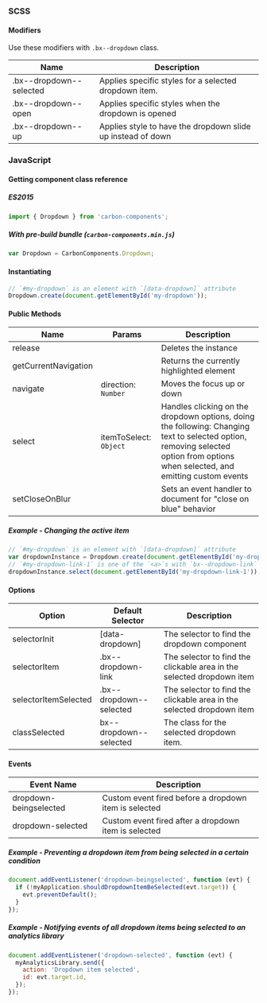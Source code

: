 ### SCSS

#### Modifiers

Use these modifiers with `.bx--dropdown` class.

| Name                    | Description                                           |
|-------------------------|-------------------------------------------------------|
| .bx--dropdown--selected | Applies specific styles for a selected dropdown item. |
| .bx--dropdown--open     | Applies specific styles when the dropdown is opened   |
| .bx--dropdown--up       | Applies style to have the dropdown slide up instead of down   |

### JavaScript

#### Getting component class reference

##### ES2015

```javascript
import { Dropdown } from 'carbon-components';
```

##### With pre-build bundle (`carbon-components.min.js`)

```javascript
var Dropdown = CarbonComponents.Dropdown;
```

#### Instantiating

```javascript
// `#my-dropdown` is an element with `[data-dropdown]` attribute
Dropdown.create(document.getElementById('my-dropdown'));
```

#### Public Methods

| Name                 | Params                 | Description                                                                                                                                                                      |
|----------------------|------------------------|----------------------------------------------------------------------------------------------------------------------------------------------------------------------------------|
| release              |                        | Deletes the instance                                                                                                                                                             |
| getCurrentNavigation |                        | Returns the currently highlighted element                                                                                                                                        |
| navigate             | direction: `Number`    | Moves the focus up or down                                                                                                                                                       |
| select               | itemToSelect: `Object` | Handles clicking on the dropdown options, doing the following: Changing text to selected option, removing selected option from options when selected, and emitting custom events |
| setCloseOnBlur       |                        | Sets an event handler to document for "close on blue" behavior                                                                                                                   |

##### Example - Changing the active item

```javascript
// `#my-dropdown` is an element with `[data-dropdown]` attribute
var dropdownInstance = Dropdown.create(document.getElementById('my-dropdown'));
// `#my-dropdown-link-1` is one of the `<a>`s with `bx--dropdown-link` class
dropdownInstance.select(document.getElementById('my-dropdown-link-1'));
```

#### Options

| Option               | Default Selector        | Description                                                           |
|----------------------|-------------------------|-----------------------------------------------------------------------|
| selectorInit         | [data-dropdown]         | The selector to find the dropdown component                           |
| selectorItem         | .bx--dropdown-link      | The selector to find the clickable area in the selected dropdown item |
| selectorItemSelected | .bx--dropdown--selected | The selector to find the clickable area in the selected dropdown item |
| classSelected        | bx--dropdown--selected  | The class for the selected dropdown item.                             |

#### Events

| Event Name             | Description                                            |
|------------------------|--------------------------------------------------------|
| dropdown-beingselected | Custom event fired before a dropdown item is selected |
| dropdown-selected      | Custom event fired after a dropdown item is selected  |

##### Example - Preventing a dropdown item from being selected in a certain condition

```javascript
document.addEventListener('dropdown-beingselected', function (evt) {
  if (!myApplication.shouldDropdownItemBeSelected(evt.target)) {
    evt.preventDefault();
  }
});
```

##### Example - Notifying events of all dropdown items being selected to an analytics library

```javascript
document.addEventListener('dropdown-selected', function (evt) {
  myAnalyticsLibrary.send({
    action: 'Dropdown item selected',
    id: evt.target.id,
  });
});
```
